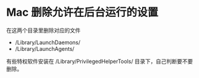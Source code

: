 # Mac 删除允许在后台运行的设置

在这两个目录里删除对应的文件

- /Library/LaunchDaemons/
- /Library/LaunchAgents/

有些特权软件安装在 /Library/PrivilegedHelperTools/ 目录下，自己判断要不要删除。
